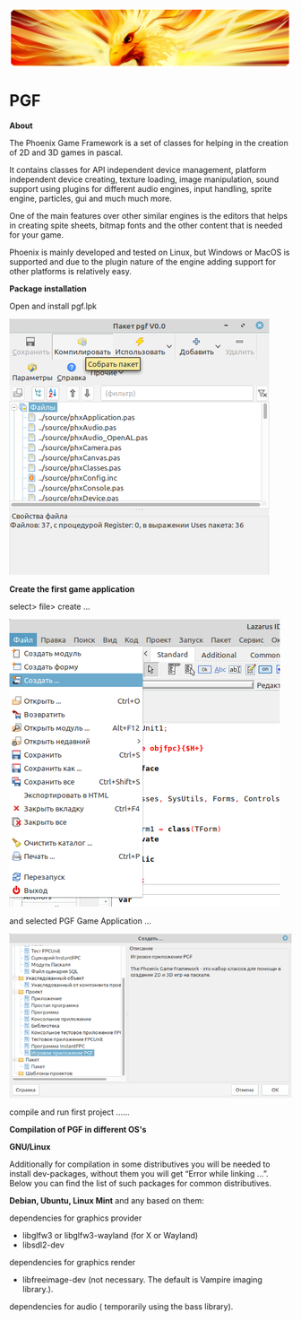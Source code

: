 ![](Phoenix_banner.png) 
# PGF
**About**

The Phoenix Game Framework is a set of classes for helping in the creation of 2D and 3D games in pascal.

It contains classes for API independent device management, platform independent device creating, texture loading, image manipulation, sound support using plugins for different audio engines, input handling, sprite engine, particles, gui and much much more.

One of the main features over other similar engines is the editors that helps in creating spite sheets, bitmap fonts and the other content that is needed for your game.

Phoenix is mainly developed and tested on Linux, but Windows or MacOS is supported and due to the plugin nature of the engine adding support for other platforms is relatively easy.

**Package installation**

Open and install pgf.lpk

![](pictures/pkg_0.png) 

**Сreate the first game application**

select> file> create ...

![](pictures/pkg2.png)  

and selected PGF Game Application ...

![](pictures/pkg3.png) 

compile and run first project ......

**Compilation of PGF in different OS's**

**GNU/Linux**

Additionally for compilation in some distributives you will be needed to install dev-packages, without them you will get “Error while linking …”. Below you can find the list of such packages for common distributives. 

**Debian, Ubuntu, Linux Mint** and any based on them: 

dependencies for graphics provider 

- libglfw3 or libglfw3-wayland (for X or Wayland)
- libsdl2-dev 

dependencies for graphics render

- libfreeimage-dev (not necessary. The default is Vampire imaging library.).

dependencies for audio ( temporarily using the bass library).

 